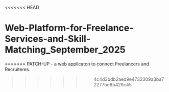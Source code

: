 <<<<<<< HEAD
# Web-Platform-for-Freelance-Services-and-Skill-Matching_September_2025
=======
PATCH-UP - a web applicaton to connect Freelancers and Recruiteres.
>>>>>>> 4c4d3bdb2aed9e4732309a3ba72277be8b429c45
